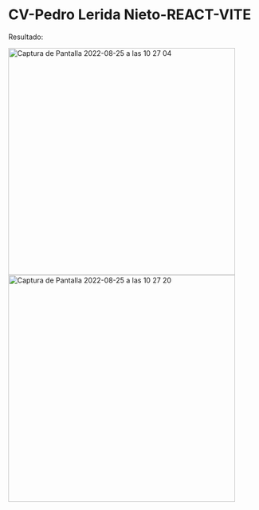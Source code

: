 # CV-Pedro Lerida Nieto-REACT-VITE

Resultado: 


<img width="455" alt="Captura de Pantalla 2022-08-25 a las 10 27 04" src="https://user-images.githubusercontent.com/108528939/186615184-6c380eb2-3b15-46f8-9d7c-91568c3e4757.png">
<img width="455" alt="Captura de Pantalla 2022-08-25 a las 10 27 20" src="https://user-images.githubusercontent.com/108528939/186615217-1a2b1f7d-6d3a-4f96-a70d-a73a2f897fcc.png">
